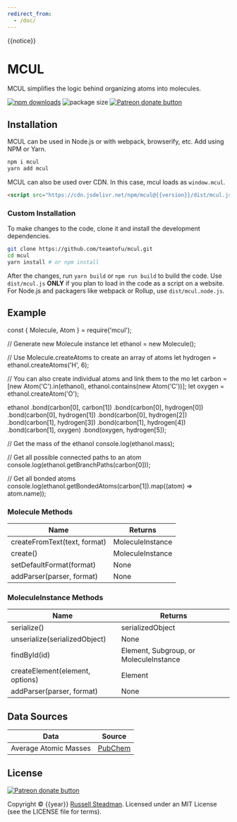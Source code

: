 ```yaml
---
redirect_from:
  - /doc/
---
```


{{notice}}

# MCUL

MCUL simplifies the logic behind organizing atoms into molecules.

<a href="https://www.npmjs.com/package/mcul"><img alt="npm downloads" src="https://img.shields.io/npm/dt/mcul?label=NPM%20downloads&style=flat-square"></a>
<img src="https://img.shields.io/bundlephobia/minzip/mcul?style=flat-square" alt="package size" />
<a href="https://www.patreon.com/russellsteadman" title="Donate to this project using Patreon"><img src="https://img.shields.io/badge/patreon-donate-red.svg?style=flat-square" alt="Patreon donate button" /></a>

## Installation

MCUL can be used in Node.js or with webpack, browserify, etc. Add using NPM or Yarn.
```sh
npm i mcul
yarn add mcul
```

MCUL can also be used over CDN. In this case, mcul loads as `window.mcul`.
```html
<script src="https://cdn.jsdelivr.net/npm/mcul@{{version}}/dist/mcul.js"></script>
```

### Custom Installation

To make changes to the code, clone it and install the development dependencies.
```sh
git clone https://github.com/teamtofu/mcul.git
cd mcul
yarn install # or npm install
```

After the changes, run `yarn build` or `npm run build` to build the code. Use `dist/mcul.js` **ONLY** if you plan to load in the code as a script on a website. For Node.js and packagers like webpack or Rollup, use `dist/mcul.node.js`.


## Example

<div data-example><p class="d-none">const { Molecule, Atom } = require('mcul');

// Generate new Molecule instance
let ethanol = new Molecule();

// Use Molecule.createAtoms to create an array of atoms
let hydrogen = ethanol.createAtoms('H', 6);

// You can also create individual atoms and link them to the mo
let carbon = [new Atom('C').in(ethanol), ethanol.contains(new Atom('C'))];
let oxygen = ethanol.createAtom('O');

ethanol
    .bond(carbon[0], carbon[1])
    .bond(carbon[0], hydrogen[0])
    .bond(carbon[0], hydrogen[1])
    .bond(carbon[0], hydrogen[2])
    .bond(carbon[1], hydrogen[3])
    .bond(carbon[1], hydrogen[4])
    .bond(carbon[1], oxygen)
    .bond(oxygen, hydrogen[5]);

// Get the mass of the ethanol
console.log(ethanol.mass);

// Get all possible connected paths to an atom
console.log(ethanol.getBranchPaths(carbon[0]));

// Get all bonded atoms
console.log(ethanol.getBondedAtoms(carbon[1]).map((atom) => atom.name));</p></div>

### Molecule Methods

| Name                         | Returns          |
| ---------------------------- | ---------------- |
| createFromText(text, format) | MoleculeInstance |
| create()                     | MoleculeInstance |
| setDefaultFormat(format)     | None             |
| addParser(parser, format)    | None             |

### MoleculeInstance Methods

| Name                            | Returns                                |
| ------------------------------- | -------------------------------------- |
| serialize()                     | serializedObject                       |
| unserialize(serializedObject)   | None                                   |
| findById(id)                    | Element, Subgroup, or MoleculeInstance |
| createElement(element, options) | Element                                |
| addParser(parser, format)       | None                                   |

## Data Sources

| Data                  | Source |
| --------------------- | ------ |
| Average Atomic Masses | [PubChem](https://pubchem.ncbi.nlm.nih.gov/periodic-table/#view=list) |

## License

<a href="https://patreon.com/russellsteadman" title="Donate to this project using Patreon"><img src="https://img.shields.io/badge/patreon-donate-red.svg?style=flat-square" alt="Patreon donate button" /></a>

Copyright &copy; {{year}} [Russell Steadman](https://www.russellsteadman.com/?utm_source=mcul&utm_medium=copyright). Licensed under an MIT License (see the LICENSE file for terms).